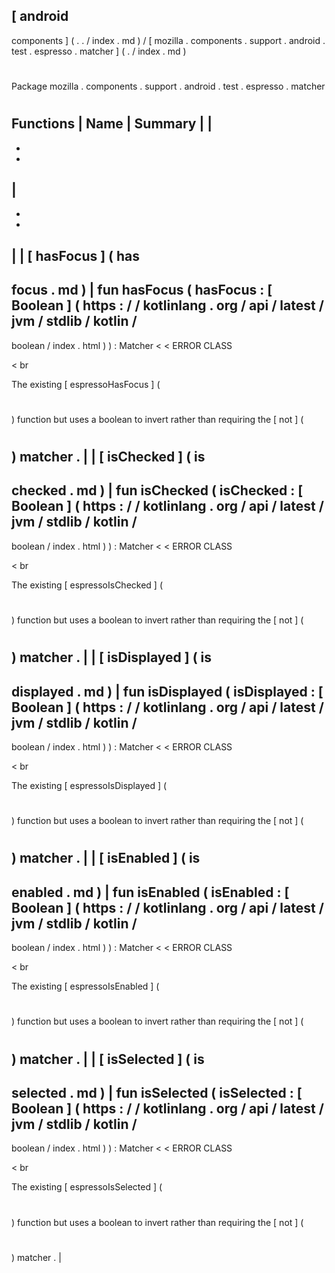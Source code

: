 [
android
-
components
]
(
.
.
/
index
.
md
)
/
[
mozilla
.
components
.
support
.
android
.
test
.
espresso
.
matcher
]
(
.
/
index
.
md
)
#
#
Package
mozilla
.
components
.
support
.
android
.
test
.
espresso
.
matcher
#
#
#
Functions
|
Name
|
Summary
|
|
-
-
-
|
-
-
-
|
|
[
hasFocus
]
(
has
-
focus
.
md
)
|
fun
hasFocus
(
hasFocus
:
[
Boolean
]
(
https
:
/
/
kotlinlang
.
org
/
api
/
latest
/
jvm
/
stdlib
/
kotlin
/
-
boolean
/
index
.
html
)
)
:
Matcher
<
<
ERROR
CLASS
>
>
<
br
>
The
existing
[
espressoHasFocus
]
(
#
)
function
but
uses
a
boolean
to
invert
rather
than
requiring
the
[
not
]
(
#
)
matcher
.
|
|
[
isChecked
]
(
is
-
checked
.
md
)
|
fun
isChecked
(
isChecked
:
[
Boolean
]
(
https
:
/
/
kotlinlang
.
org
/
api
/
latest
/
jvm
/
stdlib
/
kotlin
/
-
boolean
/
index
.
html
)
)
:
Matcher
<
<
ERROR
CLASS
>
>
<
br
>
The
existing
[
espressoIsChecked
]
(
#
)
function
but
uses
a
boolean
to
invert
rather
than
requiring
the
[
not
]
(
#
)
matcher
.
|
|
[
isDisplayed
]
(
is
-
displayed
.
md
)
|
fun
isDisplayed
(
isDisplayed
:
[
Boolean
]
(
https
:
/
/
kotlinlang
.
org
/
api
/
latest
/
jvm
/
stdlib
/
kotlin
/
-
boolean
/
index
.
html
)
)
:
Matcher
<
<
ERROR
CLASS
>
>
<
br
>
The
existing
[
espressoIsDisplayed
]
(
#
)
function
but
uses
a
boolean
to
invert
rather
than
requiring
the
[
not
]
(
#
)
matcher
.
|
|
[
isEnabled
]
(
is
-
enabled
.
md
)
|
fun
isEnabled
(
isEnabled
:
[
Boolean
]
(
https
:
/
/
kotlinlang
.
org
/
api
/
latest
/
jvm
/
stdlib
/
kotlin
/
-
boolean
/
index
.
html
)
)
:
Matcher
<
<
ERROR
CLASS
>
>
<
br
>
The
existing
[
espressoIsEnabled
]
(
#
)
function
but
uses
a
boolean
to
invert
rather
than
requiring
the
[
not
]
(
#
)
matcher
.
|
|
[
isSelected
]
(
is
-
selected
.
md
)
|
fun
isSelected
(
isSelected
:
[
Boolean
]
(
https
:
/
/
kotlinlang
.
org
/
api
/
latest
/
jvm
/
stdlib
/
kotlin
/
-
boolean
/
index
.
html
)
)
:
Matcher
<
<
ERROR
CLASS
>
>
<
br
>
The
existing
[
espressoIsSelected
]
(
#
)
function
but
uses
a
boolean
to
invert
rather
than
requiring
the
[
not
]
(
#
)
matcher
.
|
